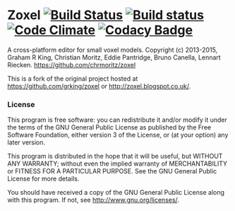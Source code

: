 # Zoxel [![Build Status](https://travis-ci.org/chrmoritz/zoxel.svg?branch=master)](https://travis-ci.org/chrmoritz/zoxel) [![Build status](https://ci.appveyor.com/api/projects/status/twi20wjoblu78uec/branch/master?svg=true)](https://ci.appveyor.com/project/chrmoritz/zoxel/branch/master) [![Code Climate](https://codeclimate.com/github/chrmoritz/zoxel/badges/gpa.svg)](https://codeclimate.com/github/chrmoritz/zoxel) [![Codacy Badge](https://api.codacy.com/project/badge/grade/7fb6eaf821a54587804afe792033531b)](https://www.codacy.com/app/chrmoritz/zoxel)

A cross-platform editor for small voxel models.
Copyright (c) 2013-2015, Graham R King, Christian Moritz, Eddie Pantridge, Bruno Canella, Lennart Riecken.
https://github.com/chrmoritz/zoxel

This is a fork of the original project hosted at https://github.com/grking/zoxel or http://zoxel.blogspot.co.uk/.

### License

This program is free software: you can redistribute it and/or modify
it under the terms of the GNU General Public License as published by
the Free Software Foundation, either version 3 of the License, or
(at your option) any later version.

This program is distributed in the hope that it will be useful,
but WITHOUT ANY WARRANTY; without even the implied warranty of
MERCHANTABILITY or FITNESS FOR A PARTICULAR PURPOSE.  See the
GNU General Public License for more details.

You should have received a copy of the GNU General Public License
along with this program.  If not, see <http://www.gnu.org/licenses/>.
